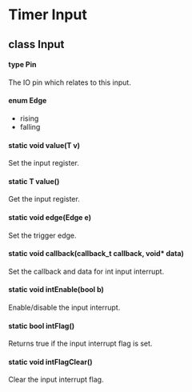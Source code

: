 # Timer Input

## class Input

#### type Pin
The IO pin which relates to this input.

#### enum Edge
* rising
* falling

#### static void value(T v)
Set the input register.

#### static T value()
Get the input register.

#### static void edge(Edge e)
Set the trigger edge.

#### static void callback(callback_t callback, void\* data)
Set the callback and data for int input interrupt.

#### static void intEnable(bool b)
Enable/disable the input interrupt.

#### static bool intFlag()
Returns true if the input interrupt flag is set.

#### static void intFlagClear()
Clear the input interrupt flag.
